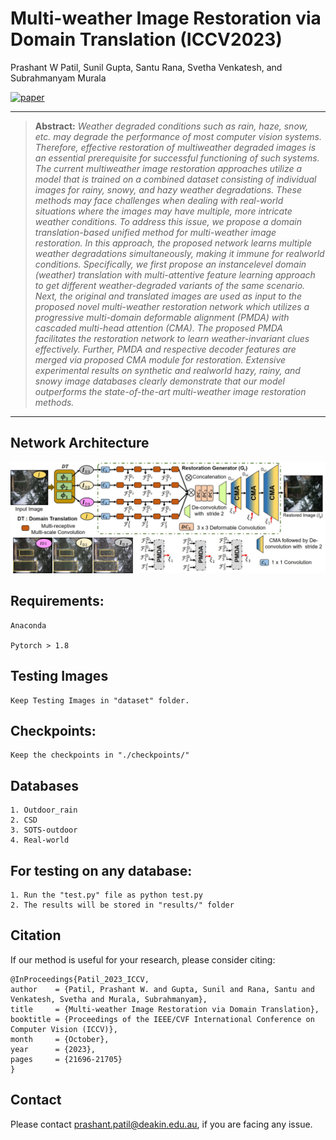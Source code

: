 # Multi-weather Image Restoration via Domain Translation (ICCV2023)
Prashant W Patil, Sunil Gupta, Santu Rana, Svetha Venkatesh, and Subrahmanyam Murala


[![paper](https://img.shields.io/badge/Paper-<COLOR>.svg)](https://drive.google.com/file/d/1itwA0a1JQvS6sVsGDJ8Pt2DnQtG3UrJ8/view?usp=sharing)


<hr />

> **Abstract:** *Weather degraded conditions such as rain, haze, snow, etc. may degrade the performance of most computer vision systems. Therefore, effective restoration of multiweather degraded images is an essential prerequisite for successful functioning of such systems. The current multiweather image restoration approaches utilize a model that is trained on a combined dataset consisting of individual images for rainy, snowy, and hazy weather degradations. These methods may face challenges when dealing with real-world situations where the images may have multiple, more intricate weather conditions. To address this issue, we propose a domain translation-based unified method for multi-weather image restoration. In this approach, the proposed network learns multiple weather degradations simultaneously, making it immune for realworld conditions. Specifically, we first propose an instancelevel domain (weather) translation with multi-attentive feature learning approach to get different weather-degraded variants of the same scenario. Next, the original and translated images are used as input to the proposed novel multi-weather restoration network which utilizes a progressive multi-domain deformable alignment (PMDA) with cascaded multi-head attention (CMA). The proposed PMDA facilitates the restoration network to learn weather-invariant clues effectively. Further, PMDA and respective decoder features are merged via proposed CMA module for restoration. Extensive experimental results on synthetic and realworld hazy, rainy, and snowy image databases clearly demonstrate that our model outperforms the state-of-the-art multi-weather image restoration methods.* 
<hr />

## Network Architecture

<img src = 'Overview.jpg'> 

## Requirements:

	Anaconda

	Pytorch > 1.8


## Testing Images
	Keep Testing Images in "dataset" folder.

## Checkpoints:
	Keep the checkpoints in "./checkpoints/"


## Databases
	1. Outdoor_rain
	2. CSD
	3. SOTS-outdoor
	4. Real-world


## For testing on any database:
	1. Run the "test.py" file as python test.py
	2. The results will be stored in "results/" folder


## Citation
If our method is useful for your research, please consider citing:
    
    @InProceedings{Patil_2023_ICCV,
    author    = {Patil, Prashant W. and Gupta, Sunil and Rana, Santu and Venkatesh, Svetha and Murala, Subrahmanyam},
    title     = {Multi-weather Image Restoration via Domain Translation},
    booktitle = {Proceedings of the IEEE/CVF International Conference on Computer Vision (ICCV)},
    month     = {October},
    year      = {2023},
    pages     = {21696-21705}
    }


## Contact
Please contact prashant.patil@deakin.edu.au, if you are facing any issue.


